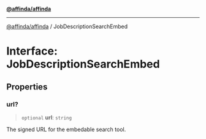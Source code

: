 [**@affinda/affinda**](../README.md)

***

[@affinda/affinda](../globals.md) / JobDescriptionSearchEmbed

# Interface: JobDescriptionSearchEmbed

## Properties

### url?

> `optional` **url**: `string`

The signed URL for the embedable search tool.

